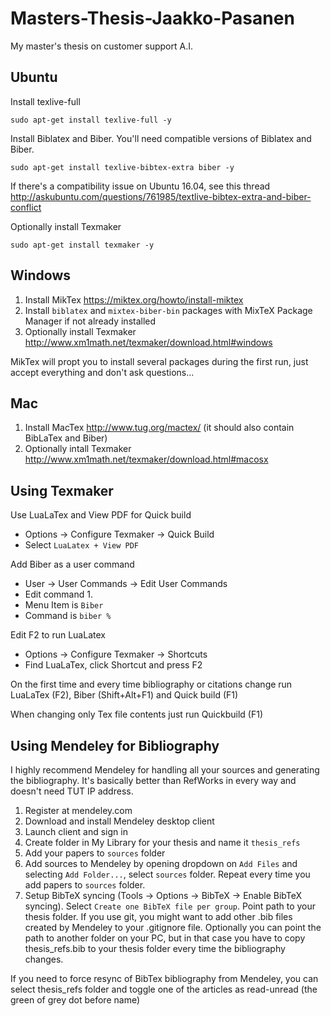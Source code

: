 # Masters-Thesis-Jaakko-Pasanen
My master's thesis on customer support A.I.

## Ubuntu
Install texlive-full
```
sudo apt-get install texlive-full -y
```

Install Biblatex and Biber. You'll need compatible versions of Biblatex and Biber.
```
sudo apt-get install texlive-bibtex-extra biber -y
```
If there's a compatibility issue on Ubuntu 16.04, see this thread http://askubuntu.com/questions/761985/textlive-bibtex-extra-and-biber-conflict

Optionally install Texmaker
```
sudo apt-get install texmaker -y
```

## Windows
1. Install MikTex https://miktex.org/howto/install-miktex
2. Install `biblatex` and `mixtex-biber-bin` packages with MixTeX Package Manager if not already installed
3. Optionally install Texmaker http://www.xm1math.net/texmaker/download.html#windows

MikTex will propt you to install several packages during the first run, just accept everything and don't ask questions...

## Mac
1. Install MacTex http://www.tug.org/mactex/ (it should also contain BibLaTex and Biber)
2. Optionally intall Texmaker http://www.xm1math.net/texmaker/download.html#macosx

## Using Texmaker
Use LuaLaTex and View PDF for Quick build
- Options -> Configure Texmaker -> Quick Build
- Select `LuaLatex + View PDF`

Add Biber as a user command
- User -> User Commands -> Edit User Commands
- Edit command 1.
- Menu Item is `Biber`
- Command is `biber %`

Edit F2 to run LuaLatex
- Options -> Configure Texmaker -> Shortcuts
- Find LuaLaTex, click Shortcut and press F2

On the first time and every time bibliography or citations change run LuaLaTex (F2), Biber (Shift+Alt+F1) and Quick build (F1)

When changing only Tex file contents just run Quickbuild (F1)

## Using Mendeley for Bibliography
I highly recommend Mendeley for handling all your sources and generating the bibliography. It's basically better than RefWorks in every way and doesn't need TUT IP address.

1. Register at mendeley.com
2. Download and install Mendeley desktop client
3. Launch client and sign in
4. Create folder in My Library for your thesis and name it `thesis_refs`
5. Add your papers to `sources` folder
6. Add sources to Mendeley by opening dropdown on `Add Files` and selecting `Add Folder...`, select `sources` folder. Repeat every time you add papers to `sources` folder.
7. Setup BibTeX syncing (Tools -> Options -> BibTeX -> Enable BibTeX syncing). Select `Create one BibTeX file per group`. Point path to your thesis folder. If you use git, you might want to add other .bib files created by Mendeley to your .gitignore file. Optionally you can point the path to another folder on your PC, but in that case you have to copy thesis_refs.bib to your thesis folder every time the bibliography changes.

If you need to force resync of BibTex bibliography from Mendeley, you can select thesis_refs folder and toggle one of the articles as read-unread (the green of grey dot before name)
